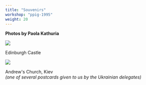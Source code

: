 ```yaml
---
title: "Souvenirs"
workshop: "ppig-1995"
weight: 20
---
```


**Photos by Paola Kathuria**

![](/img/ppig-1995/7th-edin.jpg)

Edinburgh Castle


![](/img/ppig-1995/7th-russia.jpg)

Andrew's Church, Kiev \
_(one of several postcards given to us by the Ukrainian delegates)_
